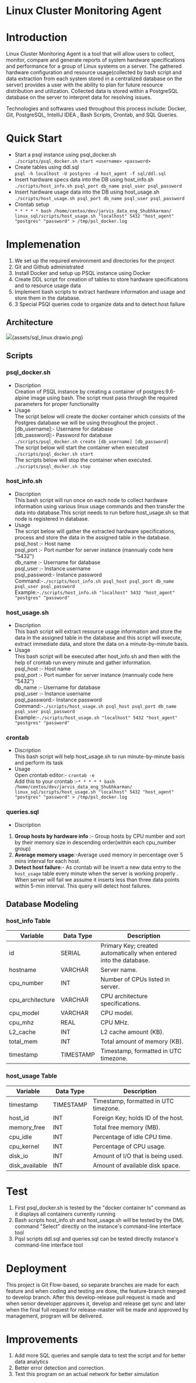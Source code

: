 # Linux Cluster Monitoring Agent
# Introduction

Linux Cluster Monitoring Agent is a tool that will allow users to collect, monitor, compare and generate reports of system hardware specifications and performance for a group of Linux systems on a server. The gathered hardware configuration and resource usage(collected by bash script and data extraction from each system stored in a centralized database on the server) provides a user with the ability to plan for future resource distribution and utilization. Collected data is stored within a PostgreSQL database on the server to interpret data for resolving issues.

Technologies and softwares used throughout this process include: Docker, Git, PostgreSQL, IntelliJ IDEA , Bash Scripts, Crontab, and SQL Queries.

# Quick Start

- Start a psql instance using psql_docker.sh <br/>
  `./scripts/psql_docker.sh start <username> <password>` <br/>
- Create tables using ddl.sql <br/>
  `psql -h localhost -U postgres -d host_agent -f sql/ddl.sql` <br/>
- Insert hardware specs data into the DB using host_info.sh <br/>
  `./scripts/host_info.sh psql_port db_name psql_user psql_password` <br/>
- Insert hardware usage data into the DB using host_usage.sh <br/>
  `./scripts/host_usage.sh psql_port db_name psql_user psql_password` <br/>
- Crontab setup <br/>
  `* * * * * bash /home/centos/dev/jarvis_data_eng_Shubhkarman/ linux_sql/scripts/host_usage.sh "localhost" 5432 "host_agent" "postgres" "password" > /tmp/psl_docker.log` <br/>

# Implemenation
1. We set up the required environment and directories  for the project
2. Git and Github administrated
3. Install Docker and setup up PSQL instance using Docker
4. Create DDL script for creation of  tables to store hardware specifications and to    resource usage data
5. Implement bash scripts to extract hardware information and usage and store them in the database.
6. 3 Special PSQl queries code to organize data and to detect host failure
## Architecture
![](/home/centos/dev/jarvis_data_eng_Shubhkarman/linux_sql/assets/sql_linux.drawio.png){assets/sql_linux.drawio.png}

## Scripts

### psql_docker.sh
- Discription <br/>
  Creation of PSQL instance by creating a container of postgres:9.6-alpine image using bash. The script must pass through the required parameters for proper functionality <br/>
- Usage <br/>
  The script below will create the docker container which consists of the Postgres database we will be using throughout the project . <br/>
  [db_username]:- Username for database <br/>
  [db_password]:- Password for  database <br/>
  `./scripts/psql_docker.sh create [db_username] [db_password]` <br/>
  The script below will start the container when executed <br/>
  `./scripts/psql_docker.sh start` <br/>
  The scripts below will stop the container when executed. <br/>
  `./scripts/psql_docker.sh stop` <br/>
### host_info.sh
- Discription <br/>
  This bash script will  run once on each node to collect hardware information using various linux usage commands and then transfer the data into database.This script needs to run before host_usage.sh so that node is registered in database. <br/>
- Usage <br/>
  The script below will gather the extracted hardware specifications, process and store the data in the assigned table in the database. <br/>
  psql_host :- Host name <br/>
  psql_port :- Port number for server instance (mannualy code here "5432") <br/>
  db_name :- Username for database <br/>
  psql_user :- Instance username <br/>
  psql_password:- Instance password <br/>
  Command:-`./scripts/host_info.sh psql_host psql_port db_name psql_user psql_password` <br/>
  Example:-`./scripts/host_info.sh "localhost" 5432 "host_agent" "postgres" "password"` <br/>
### host_usage.sh
- Discription <br/>
  This bash script will extract resource usage information and store the data in the assigned table in the database and this script will execute, extract immediate data, and store the data on a minute-by-minute basis. <br/>
- Usage <br/>
  This bash script will be executed after host_info.sh and then with the help of crontab run every minute and gather information.<br/>
  psql_host :- Host name <br/>
  psql_port :- Port number for server instance (mannualy code here "5432") <br/>
  db_name :- Username for database <br/>
  psql_user :- Instance username <br/>
  psql_password:- Instance password <br/>
  Command:-`./scripts/host_usage.sh psql_host psql_port db_name psql_user psql_password` <br/>
  Example:-`./scripts/host_usage.sh "localhost" 5432 "host_agent" "postgres" "password"` <br/>

### crontab
- Discription <br/>
  This bash script will help host_usage.sh to run minute-by-minute basis and perform its task
- Usage <br/>
  Open crontab editor:- `crontab -e` <br/>
  Add this to your crontab :-`* * * * * bash /home/centos/dev/jarvis_data_eng_Shubhkarman/ linux_sql/scripts/host_usage.sh "localhost" 5432 "host_agent" "postgres" "password" > /tmp/psl_docker.log` <br/>

### queries.sql
- Discription
1.  **Group hosts by hardware info** :- Group hosts by CPU number and sort by their memory size in descending order(within each cpu_number group)
2.  **Average memory usage**:-Average used memory in percentage over 5 mins interval for each host.
3.  **Detect host failure**:- As crontab will be insert a new data entry to the `host_usage` table every minute when the server is working properly . When server will fail we assume it inserts less than three data points within 5-min interval. This query will detect host failures.
## Database Modeling
### host_info Table

| Variable         | Data Type | Description                                                        |
|------------------|-----------|--------------------------------------------------------------------|
| id               | SERIAL    | Primary Key; created automatically when entered into the database. |
| hostname         | VARCHAR   | Server name.                                                |
| cpu_number       | INT       | Number of CPUs listed in server.                                   |
| cpu_architecture | VARCHAR   | CPU architecture specifications.                             |
| cpu_model        | VARCHAR   | CPU model.                                                  |
| cpu_mhz          | REAL      | CPU MHz.                                                    |
| L2_cache         | INT       | L2 cache amount (KB).                                        |
| total_mem        | INT       | Total amount of memory (KB).                                 |
| timestamp        | TIMESTAMP | Timestamp, formatted in UTC timezone.

### host_usage Table

| Variable       | Data Type | Description                                     |
|----------------|-----------|-------------------------------------------------|
| timestamp      | TIMESTAMP | Timestamp, formatted in UTC timezone.           |
| host_id        | INT       | Foreign Key; holds ID of the host.              |
| memory_free    | INT       | Total free memory (MB).                      |
| cpu_idle       | INT       | Percentage of idle CPU time.           |
| cpu_kernel     | INT       | Percentage of CPU usage.               |
| disk_io        | INT       | Amount of I/O that is being used.       |
| disk_available | INT       | Amount of available disk space. |

# Test
1. First psql_docker.sh is tested by the "docker container ls" command as it displays all containers currently running
2. Bash scripts host_info.sh and host_usage.sh will be tested by the DML command "Select" directly on the instance's command-line interface tool
3. Pqsl scripts ddl.sql and queries.sql  can be tested directly instance's command-line interface tool

# Deployment
This project is Git Flow-based, so separate branches are made for each feature and when coding and testing are done, the feature-branch merged to develop branch. After this develop-release pull request is made and when senior developer approves it, develop and release get sync and later when the final full request for release-master will be  made and approved by management, program will be delivered.
# Improvements
1.  Add more SQL queries and sample data to test the script and for  better data analytics
2.  Better error detection and correction.
3.  Test this program on an actual network for better simulation
